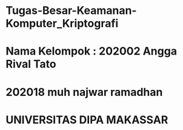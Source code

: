 # Tugas-Besar-Keamanan-Komputer_Kriptografi
# Nama Kelompok : 202002 Angga Rival Tato  
#                 202018 muh najwar ramadhan

# UNIVERSITAS DIPA MAKASSAR

